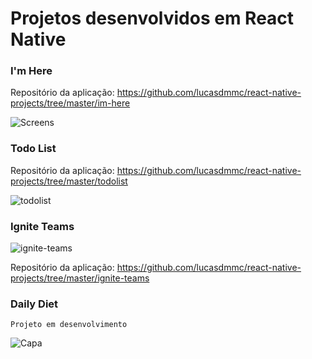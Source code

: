 # Projetos desenvolvidos em React Native

### I'm Here

Repositório da aplicação: https://github.com/lucasdmmc/react-native-projects/tree/master/im-here

![Screens](https://user-images.githubusercontent.com/104842709/224878655-02e9559a-f9c8-4209-8a85-b0408f087eab.png)



### Todo List 

Repositório da aplicação: https://github.com/lucasdmmc/react-native-projects/tree/master/todolist

![todolist](https://user-images.githubusercontent.com/104842709/224876660-9a0805e6-b7c0-453e-96d8-b81c475ffc8e.png)

### Ignite Teams

![ignite-teams](https://user-images.githubusercontent.com/104842709/224875370-959d4c9a-0640-4872-878b-1492a874862c.png)

Repositório da aplicação: https://github.com/lucasdmmc/react-native-projects/tree/master/ignite-teams

### Daily Diet

`Projeto em desenvolvimento`

![Capa](https://user-images.githubusercontent.com/104842709/225176219-63e5a40c-a89c-4c6f-8599-f7a37ad2df6d.png)

